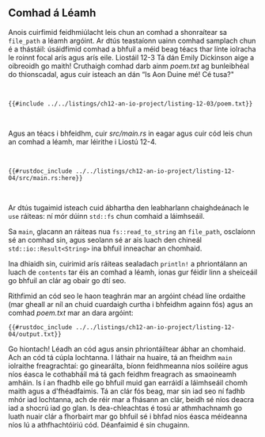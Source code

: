 ## Comhad á Léamh

Anois cuirfimid feidhmiúlacht leis chun an comhad a shonraítear sa `file_path` a léamh
argóint. Ar dtús teastaíonn uainn comhad samplach chun é a thástáil: úsáidfimid comhad a bhfuil a
méid beag téacs thar línte iolracha le roinnt focal arís agus arís eile. Liostáil 12-3
Tá dán Emily Dickinson aige a oibreoidh go maith! Cruthaigh comhad darb ainm
_poem.txt_ ag bunleibhéal do thionscadal, agus cuir isteach an dán “Is Aon Duine mé!
Cé tusa?"

<Listing number="12-3" file-name="poem.txt" caption="A poem by Emily Dickinson makes a good test case.">

```text
{{#include ../../listings/ch12-an-io-project/listing-12-03/poem.txt}}
```

</Listing>

Agus an téacs i bhfeidhm, cuir _src/main.rs_ in eagar agus cuir cód leis chun an comhad a léamh, mar
léirithe i Liostú 12-4.

<Listing number="12-4" file-name="src/main.rs" caption="Reading the contents of the file specified by the second argument">

```rust,should_panic,noplayground
{{#rustdoc_include ../../listings/ch12-an-io-project/listing-12-04/src/main.rs:here}}
```

</Listing>

Ar dtús tugaimid isteach cuid ábhartha den leabharlann chaighdeánach le `use`
ráiteas: ní mór dúinn `std::fs` chun comhaid a láimhseáil.

Sa `main`, glacann an ráiteas nua `fs::read_to_string` an `file_path`, osclaíonn sé
an comhad sin, agus seolann sé ar ais luach den chineál `std::io::Result<String>` ina bhfuil
inneachar an chomhaid.

Ina dhiaidh sin, cuirimid arís ráiteas sealadach `println!` a phriontálann an luach
de `contents` tar éis an comhad a léamh, ionas gur féidir linn a sheiceáil go bhfuil an clár
ag obair go dtí seo.

Rithfimid an cód seo le haon teaghrán mar an argóint chéad líne ordaithe (mar gheall ar
níl an chuid cuardaigh curtha i bhfeidhm againn fós) agus an comhad _poem.txt_ mar an
dara argóint:

```console
{{#rustdoc_include ../../listings/ch12-an-io-project/listing-12-04/output.txt}}
```

Go hiontach! Léadh an cód agus ansin phriontáiltear ábhar an chomhaid. Ach an cód
tá cúpla lochtanna. I láthair na huaire, tá an fheidhm `main` iolraithe
freagrachtaí: go ginearálta, bíonn feidhmeanna níos soiléire agus níos éasca le cothabháil má
tá gach feidhm freagrach as smaoineamh amháin. Is í an fhadhb eile go bhfuil muid
gan earráidí a láimhseáil chomh maith agus a d'fhéadfaimis. Tá an clár fós beag, mar sin iad seo
ní fadhb mhór iad lochtanna, ach de réir mar a fhásann an clár, beidh sé níos deacra iad a shocrú
iad go glan. Is dea-chleachtas é tosú ar athmhachnamh go luath nuair
clár a fhorbairt mar go bhfuil sé i bhfad níos éasca méideanna níos lú a athfhachtóiriú
cód. Déanfaimid é sin chugainn.